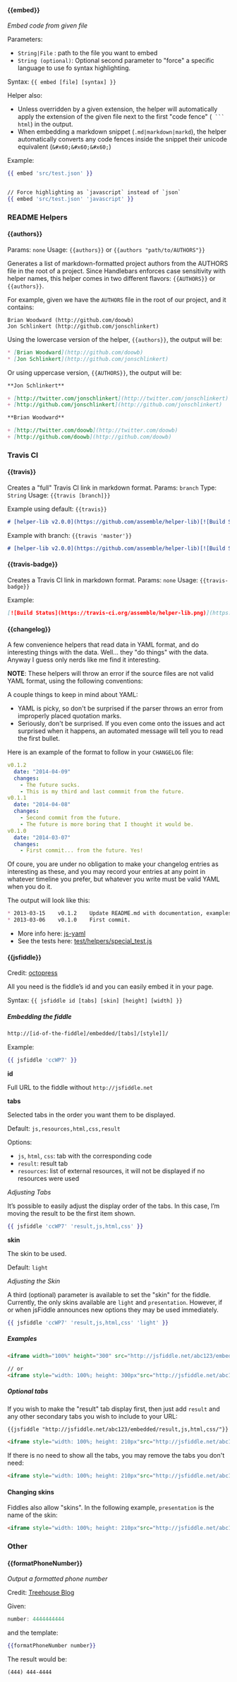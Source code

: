 #### {{embed}}
_Embed code from given file_

Parameters: 
* `String|File` : path to the file you want to embed
* `String (optional)`: Optional second parameter to "force" a specific language to use fo syntax highlighting.

Syntax: `{{ embed [file] [syntax] }}`

Helper also:
* Unless overridden by a given extension, the helper will automatically apply the extension of the given file next to the first "code fence" (` ``` html`) in the output.
* When embedding a markdown snippet (`.md|markdown|markd`), the helper automatically converts any code fences inside the snippet their unicode equivalent (`&#x60;&#x60;&#x60;`)

Example:
``` hbs
{{ embed 'src/test.json' }}


// Force highlighting as `javascript` instead of `json`
{{ embed 'src/test.json' 'javascript' }}
```

### README Helpers

#### {{authors}}
Params: `none`
Usage: `{{authors}}` or `{{authors "path/to/AUTHORS"}}`

Generates a list of markdown-formatted project authors from the AUTHORS file in the root of a project. Since Handlebars enforces case sensitivity with helper names, this helper comes in two different flavors: `{{AUTHORS}}` or `{{authors}}`.

For example, given we have the `AUTHORS` file in the root of our project, and it contains: 

```
Brian Woodward (http://github.com/doowb)
Jon Schlinkert (http://github.com/jonschlinkert)
```
Using the lowercase version of the helper, `{{authors}}`, the output will be:

``` md
* [Brian Woodward](http://github.com/doowb)  
* [Jon Schlinkert](http://github.com/jonschlinkert)  
```

Or using uppercase version, `{{AUTHORS}}`, the output will be:

``` md
**Jon Schlinkert**

+ [http://twitter.com/jonschlinkert](http://twitter.com/jonschlinkert)
+ [http://github.com/jonschlinkert](http://github.com/jonschlinkert)

**Brian Woodward**

+ [http://twitter.com/doowb](http://twitter.com/doowb)
+ [http://github.com/doowb](http://github.com/doowb)
```

### Travis CI

#### {{travis}}
Creates a "full" Travis CI link in markdown format.
Params: `branch`
Type: `String`
Usage: `{{travis [branch]}}`

Example using default: `{{travis}}`

``` md
# [helper-lib v2.0.0](https://github.com/assemble/helper-lib)[![Build Status](https://travis-ci.org/assemble/helper-lib.png)](https://travis-ci.org/assemble/helper-lib)
```

Example with branch: `{{travis 'master'}}`

``` md
# [helper-lib v2.0.0](https://github.com/assemble/helper-lib)[![Build Status](https://travis-ci.org/assemble/helper-lib.png?branch=master)](https://travis-ci.org/assemble/helper-lib)
```

#### {{travis-badge}}
Creates a Travis CI link in markdown format.
Params: `none`
Usage: `{{travis-badge}}`

Example:

``` md
[![Build Status](https://travis-ci.org/assemble/helper-lib.png)](https://travis-ci.org/assemble/helper-lib)
```

#### {{changelog}}
A few convenience helpers that read data in YAML format, and do interesting things with the data. Well... they "do things" with the data. Anyway I guess only nerds like me find it interesting. 

**NOTE**: These helpers will throw an error if the source files are not  valid YAML format, using the following conventions:

A couple things to keep in mind about YAML:

* YAML is picky, so don't be surprised if the parser throws an error from improperly placed quotation marks.
* Seriously, don't be surprised. If you even come onto the issues and act surprised when it happens, an automated message will tell you to read the first bullet.

Here is an example of the format to follow in your `CHANGELOG` file:

``` yaml
v0.1.2
  date: "2014-04-09"
  changes:
    - The future sucks.
    - This is my third and last commmit from the future.
v0.1.1
  date: "2014-04-08"
  changes:
    - Second commit from the future.
    - The future is more boring that I thought it would be.
v0.1.0
  date: "2014-03-07"
  changes:
    - First commit... from the future. Yes!
```
Of coure, you are under no obligation to make your changelog entries as interesting as these, and you may record your entries at any point in whatever timeline you prefer, but whatever you write must be valid YAML when you do it.

The output will look like this:

``` md
* 2013-03-15    v0.1.2    Update README.md with documentation, examples.
* 2013-03-06    v0.1.0    First commit.
```

* More info here: [js-yaml](https://github.com/nodeca/js-yaml)
* See the tests here: [test/helpers/special_test.js](test/helpers/special_test.js)


#### {{jsfiddle}}
Credit: [octopress](http://octopress.org/docs/plugins/jsfiddle-tag/)

All you need is the fiddle’s id and you can easily embed it in your page.

Syntax: `{{ jsfiddle id [tabs] [skin] [height] [width] }}`

##### Embedding the fiddle

``` html
http://[id-of-the-fiddle]/embedded/[tabs]/[style]]/
```
Example:

``` handlebars
{{ jsfiddle 'ccWP7' }}
```

**id**

Full URL to the fiddle without `http://jsfiddle.net`

**tabs**

Selected tabs in the order you want them to be displayed. 

Default: `js,resources,html,css,result`

Options: 

* `js`, `html`, `css`: tab with the corresponding code
* `result`: result tab 
* `resources`: list of external resources, it will not be displayed if no resources were used

_Adjusting Tabs_

It’s possible to easily adjust the display order of the tabs. In this case, I’m moving the result to be the first item shown.

``` handlebars
{{ jsfiddle 'ccWP7' 'result,js,html,css' }}
```

**skin**

The skin to be used. 

Default: `light`

_Adjusting the Skin_

A third (optional) parameter is available to set the "skin" for the fiddle. Currently, the only skins available are `light` and `presentation`.  However, if or when jsFiddle announces new options they may be used immediately.

``` handlebars
{{ jsfiddle 'ccWP7' 'result,js,html,css' 'light' }}
```

##### Examples

``` html
<iframe width="100%" height="300" src="http://jsfiddle.net/abc123/embedded/result,js,html,css/presentation/" allowfullscreen="allowfullscreen" frameborder="0"></iframe>

// or
<iframe style="width: 100%; height: 300px"src="http://jsfiddle.net/abc123/embedded/result,js,html,css/presentation/"></iframe>
```

##### Optional tabs
If you wish to make the "result" tab display first, then just add `result` and any other secondary tabs you wish to include to your URL:

```
{{jsfiddle "http://jsfiddle.net/abc123/embedded/result,js,html,css/"}}
```

``` html
<iframe style="width: 100%; height: 210px"src="http://jsfiddle.net/abc123/embedded/result,js,html,css/"></iframe>
```

If there is no need to show all the tabs, you may remove the tabs you don't need: 

``` html
<iframe style="width: 100%; height: 210px"src="http://jsfiddle.net/abc123/embedded/js,result/"></iframe>
```

#### Changing skins
Fiddles also allow "skins". In the following example, `presentation` is the name of the skin:

``` html
<iframe style="width: 100%; height: 210px"src="http://jsfiddle.net/abc123/embedded/js,result/presentation/"></iframe> 
```

### Other

#### {{formatPhoneNumber}}
_Output a formatted phone number_

Credit: [Treehouse Blog](http://blog.teamtreehouse.com/handlebars-js-part-2-partials-and-helpers)

Given:
```js
number: 4444444444
```
and the template:

``` handlebars
{{formatPhoneNumber number}}
```
The result would be:
```
(444) 444-4444
```
